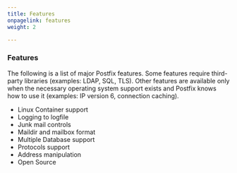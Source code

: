```yaml
---
title: Features
onpagelink: features
weight: 2

---
```


### Features

The following is a list of major Postfix features. Some features require third-party libraries (examples: LDAP, SQL, TLS). Other features are available only when the necessary operating system support exists and Postfix knows how to use it (examples: IP version 6, connection caching).

*   Linux Container support
*   Logging to logfile
*   Junk mail controls
*   Maildir and mailbox format
*   Multiple Database support
*   Protocols support
*   Address manipulation
*   Open Source